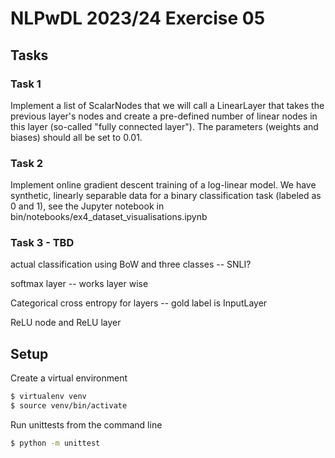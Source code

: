 # NLPwDL 2023/24 Exercise 05

## Tasks

### Task 1

Implement a list of ScalarNodes that we will call a LinearLayer that takes the previous layer's nodes and create a pre-defined number of linear nodes in this layer (so-called "fully connected layer"). The parameters (weights and biases) should all be set to 0.01.

### Task 2

Implement online gradient descent training of a log-linear model. We have synthetic, linearly separable data for a binary classification task (labeled as 0 and 1), see the Jupyter notebook in bin/notebooks/ex4_dataset_visualisations.ipynb

### Task 3 - TBD

actual classification using BoW and three classes -- SNLI?

softmax layer -- works layer wise

Categorical cross entropy  for layers -- gold label is InputLayer

ReLU node and ReLU layer



## Setup

Create a virtual environment

```bash
$ virtualenv venv
$ source venv/bin/activate
```

Run unittests from the command line

```bash
$ python -m unittest
```